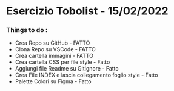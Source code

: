 # Esercizio Tobolist - 15/02/2022

### Things to do : 
- Crea Repo su GitHub - FATTO
- Clona Repo su VSCode - FATTO
- Crea cartella immagini - FATTO
- Crea cartella CSS per file style - Fatto
- Aggiungi file Readme su GitIgnore - Fatto
- Crea File INDEX e lascia collegamento foglio style - Fatto
- Palette Colori su Figma - Fatto